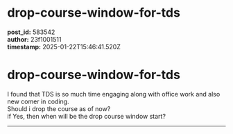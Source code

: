 # drop-course-window-for-tds

**post_id:** 583542  
**author:** 23f1001511  
**timestamp:** 2025-01-22T15:46:41.520Z

# drop-course-window-for-tds

I found that TDS is so much time engaging along with office work and also new comer in coding.  
Should i drop the course as of now?  
if Yes, then when will be the drop course window start?

---

